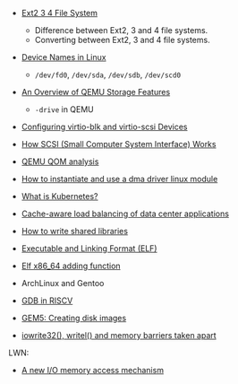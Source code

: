 + [Ext2 3 4 File System](https://www.thegeekstuff.com/2011/05/ext2-ext3-ext4/)
  + Difference between Ext2, 3 and 4 file systems.
  + Converting between Ext2, 3 and 4 file systems.

+ [Device Names in Linux](https://help.ubuntu.com/lts/installation-guide/armhf/apcs04.html)
  + ```/dev/fd0```, ```/dev/sda```, ```/dev/sdb```, ```/dev/scd0```

+ [An Overview of QEMU Storage Features](https://www.qemu.org/2020/09/14/qemu-storage-overview/)
  + ```-drive``` in QEMU

+ [Configuring virtio-blk and virtio-scsi Devices](https://www.qemu.org/2021/01/19/virtio-blk-scsi-configuration/)

+ [How SCSI (Small Computer System Interface) Works](https://computer.howstuffworks.com/scsi.htm)

+ [QEMU QOM analysis](https://github.com/wangzhou/hexo_blog_source/blob/918ec27434e9903fcd42a9342968c885ad1bfe28/source/_posts/qemu-qom%E5%88%86%E6%9E%90.md)

+ [How to instantiate and use a dma driver linux module](https://stackoverflow.com/questions/17913679/how-to-instantiate-and-use-a-dma-driver-linux-module)

+ [What is Kubernetes?](https://kubernetes.io/docs/concepts/overview/what-is-kubernetes/)

+ [Cache-aware load balancing of data center applications](http://www.vldb.org/pvldb/vol12/p709-archer.pdf)

+ [How to write shared libraries](https://www.cs.dartmouth.edu/~sergey/cs258/ABI/UlrichDrepper-How-To-Write-Shared-Libraries.pdf)

+ [Executable and Linking Format (ELF)](https://refspecs.linuxfoundation.org/elf/elf.pdf)

+ [Elf x86_64 adding function](https://reverseengineering.stackexchange.com/questions/21910/elf-x86-64-adding-function/21948#21948)

+ ArchLinux and Gentoo

+ [GDB in RISCV](https://shakti.org.in/docs/RISC-V-GDB-tutorial.pdf)

+ [GEM5: Creating disk images](https://www.gem5.org/documentation/general_docs/fullsystem/disks)

+ [iowrite32(), writel() and memory barriers taken apart](http://billauer.co.il/blog/2014/08/wmb-rmb-mmiomb-effects/)

LWN:
+ [A new I/O memory access mechanism](https://lwn.net/Articles/102232/)


